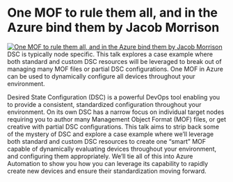 ﻿# One MOF to rule them all, and in the Azure bind them by Jacob Morrison

[![One MOF to rule them all, and in the Azure bind them by Jacob Morrison](https://i4.ytimg.com/vi/76YH2Lw98Oo/hqdefault.jpg "One MOF to rule them all, and in the Azure bind them by Jacob Morrison")](https://www.youtube.com/watch?v=76YH2Lw98Oo)
DSC is typically node specific. This talk explores a case example where both standard and custom DSC resources will be leveraged to break out of managing many MOF files or partial DSC configurations. One MOF in Azure can be used to dynamically configure all devices throughout your environment.

Desired State Configuration (DSC) is a powerful DevOps tool enabling you to provide a consistent, standardized configuration throughout your environment.  On its own DSC has a narrow focus on individual target nodes requiring you to author many Management Object Format (MOF) files, or get creative with partial DSC configurations.  This talk aims to strip back some of the mystery of DSC and explore a case example where we’ll leverage both standard and custom DSC resources to create one “smart” MOF capable of dynamically evaluating devices throughout your environment, and configuring them appropriately.  We’ll tie all of this into Azure Automation to show you how you can leverage its capability to rapidly create new devices and ensure their standardization moving forward.



